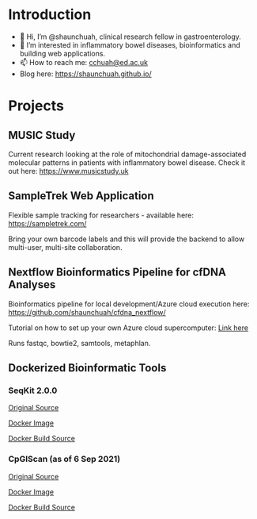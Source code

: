 # Introduction

- 👋 Hi, I’m @shaunchuah, clinical research fellow in gastroenterology.
- 👀 I’m interested in inflammatory bowel diseases, bioinformatics and building web applications.
- 📫 How to reach me: cchuah@ed.ac.uk
- Blog here: https://shaunchuah.github.io/

# Projects

## MUSIC Study

Current research looking at the role of mitochondrial damage-associated molecular patterns in patients with inflammatory bowel disease. Check it out here: https://www.musicstudy.uk

## SampleTrek Web Application

Flexible sample tracking for researchers - available here: https://sampletrek.com/

Bring your own barcode labels and this will provide the backend to allow multi-user, multi-site collaboration.

## Nextflow Bioinformatics Pipeline for cfDNA Analyses

Bioinformatics pipeline for local development/Azure cloud execution here: https://github.com/shaunchuah/cfdna_nextflow/

Tutorial on how to set up your own Azure cloud supercomputer: [Link here](https://shaunchuah.github.io/posts/setting-up-azure-with-nextflow)

Runs fastqc, bowtie2, samtools, metaphlan.

## Dockerized Bioinformatic Tools

### SeqKit 2.0.0

[Original Source](https://github.com/shenwei356/seqkit)

[Docker Image](https://hub.docker.com/r/shaunchuah/seqkit)

[Docker Build Source](https://github.com/shaunchuah/seqkit_docker)

### CpGIScan (as of 6 Sep 2021)

[Original Source](https://github.com/jianzuoyi/CpGIScan)

[Docker Image](https://hub.docker.com/r/shaunchuah/cpgiscan)

[Docker Build Source](https://github.com/shaunchuah/cpgiscan_docker)
